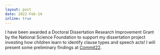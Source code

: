```yaml
---
layout: post
date: 2022-Feb-14 
inline: true
---
```


I have been awarded a Doctoral Dissertation Research Improvement Grant by the National Science Foundation to support my dissertation project investing how children learn to identify clause types and speech acts! I will present some preliminary findings at [Commit22](https://www.leibniz-zas.de/de/das-zas/veranstaltungen/details/events/commitments-in-grammar-and-discourse-commit22-1).